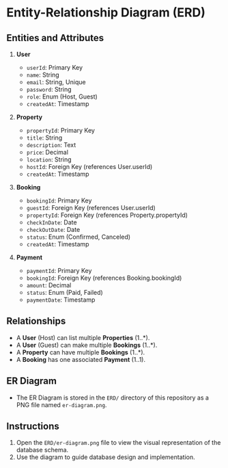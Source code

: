 # Entity-Relationship Diagram (ERD)

## Entities and Attributes

1. **User**
   - `userId`: Primary Key
   - `name`: String
   - `email`: String, Unique
   - `password`: String
   - `role`: Enum (Host, Guest)
   - `createdAt`: Timestamp

2. **Property**
   - `propertyId`: Primary Key
   - `title`: String
   - `description`: Text
   - `price`: Decimal
   - `location`: String
   - `hostId`: Foreign Key (references User.userId)
   - `createdAt`: Timestamp

3. **Booking**
   - `bookingId`: Primary Key
   - `guestId`: Foreign Key (references User.userId)
   - `propertyId`: Foreign Key (references Property.propertyId)
   - `checkInDate`: Date
   - `checkOutDate`: Date
   - `status`: Enum (Confirmed, Canceled)
   - `createdAt`: Timestamp

4. **Payment**
   - `paymentId`: Primary Key
   - `bookingId`: Foreign Key (references Booking.bookingId)
   - `amount`: Decimal
   - `status`: Enum (Paid, Failed)
   - `paymentDate`: Timestamp

## Relationships

- A **User** (Host) can list multiple **Properties** (1..*).
- A **User** (Guest) can make multiple **Bookings** (1..*).
- A **Property** can have multiple **Bookings** (1..*).
- A **Booking** has one associated **Payment** (1..1).

## ER Diagram

- The ER Diagram is stored in the `ERD/` directory of this repository as a PNG file named `er-diagram.png`.

## Instructions

1. Open the `ERD/er-diagram.png` file to view the visual representation of the database schema.
2. Use the diagram to guide database design and implementation.
